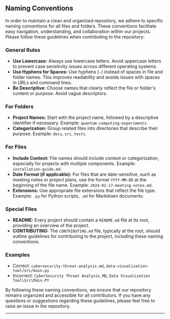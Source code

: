 ## Naming Conventions

In order to maintain a clean and organized repository, we adhere to specific naming conventions for all files and folders. These conventions facilitate easy navigation, understanding, and collaboration within our projects. Please follow these guidelines when contributing to the repository:

### General Rules

- **Use Lowercase:** Always use lowercase letters. Avoid uppercase letters to prevent case sensitivity issues across different operating systems.
- **Use Hyphens for Spaces:** Use hyphens (`-`) instead of spaces in file and folder names. This improves readability and avoids issues with spaces in URLs and command lines.
- **Be Descriptive:** Choose names that clearly reflect the file or folder's content or purpose. Avoid vague descriptors.

### For Folders

- **Project Names:** Start with the project name, followed by a descriptive identifier if necessary. Example: `quantum-computing-experiments`.
- **Categorization:** Group related files into directories that describe their purpose. Example: `docs`, `src`, `tests`.

### For Files

- **Include Context:** File names should include context or categorization, especially for projects with multiple components. Example: `installation-guide.md`.
- **Date Format (if applicable):** For files that are date-sensitive, such as meeting notes or project plans, use the format `YYYY-MM-DD` at the beginning of the file name. Example: `2024-02-17-meeting-notes.md`.
- **Extensions:** Use appropriate file extensions that reflect the file type. Example: `.py` for Python scripts, `.md` for Markdown documents.

### Special Files

- **README:** Every project should contain a `README.md` file at its root, providing an overview of the project.
- **CONTRIBUTING:** The `CONTRIBUTING.md` file, typically at the root, should outline guidelines for contributing to the project, including these naming conventions.

### Examples

- Correct: `cybersecurity-threat-analysis.md`, `data-visualization-tool/src/main.py`
- Incorrect: `CyberSecurity Threat Analysis.MD`, `Data Visualization Tool\Src\Main.PY`

By following these naming conventions, we ensure that our repository remains organized and accessible for all contributors. If you have any questions or suggestions regarding these guidelines, please feel free to raise an issue in the repository.

---
